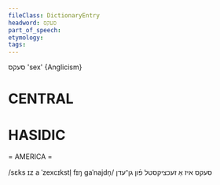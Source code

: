 ```yaml
---
fileClass: DictionaryEntry
headword: סעקס
part_of_speech: 
etymology: 
tags: 
---
```

סעקס
'sex'
{Anglicism}

CENTRAL
========

HASIDIC
=======
= AMERICA = 

/sɛks ɪz a ˈzexcɪkstl̩ fɪŋ gaˈnajdn̩/ סעקס איז אַ זעכציקסטל פֿון גן־עדן